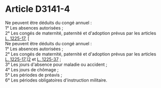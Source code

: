 # Article D3141-4

  
Ne peuvent être déduits du congé annuel :   
1° Les absences autorisées ;   
2° Les congés de maternité, paternité et d'adoption prévus par les articles [L. 1225-17][1], [  
Ne peuvent être déduits du congé annuel :   
1° Les absences autorisées ;   
2° Les congés de maternité, paternité et d'adoption prévus par les articles [L. 1225-17][1],][2] et [L. 1225-37][3] ;   
3° Les jours d'absence pour maladie ou accident ;   
4° Les jours de chômage ;   
5° Les périodes de préavis ;   
6° Les périodes obligatoires d'instruction militaire.

 [1]: /affichCodeArticle.do?cidTexte=LEGITEXT000006072050&idArticle=LEGIARTI000006900897&dateTexte=&categorieLien=cid
 [2]: /affichCodeArticle.do?cidTexte=LEGITEXT000006072050&idArticle=LEGIARTI000006900917&dateTexte=&categorieLien=cid
 [3]: /affichCodeArticle.do?cidTexte=LEGITEXT000006072050&idArticle=LEGIARTI000006900919&dateTexte=&categorieLien=cid